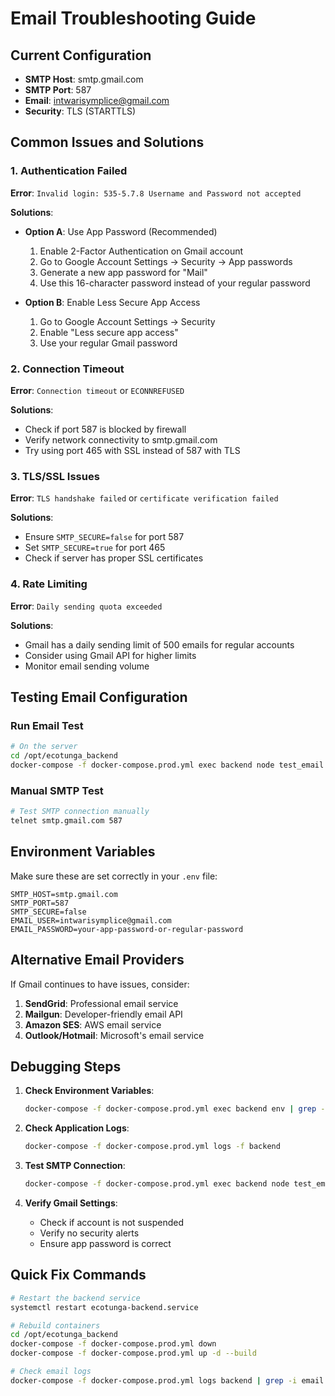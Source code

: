 # Email Troubleshooting Guide

## Current Configuration
- **SMTP Host**: smtp.gmail.com
- **SMTP Port**: 587
- **Email**: intwarisymplice@gmail.com
- **Security**: TLS (STARTTLS)

## Common Issues and Solutions

### 1. Authentication Failed
**Error**: `Invalid login: 535-5.7.8 Username and Password not accepted`

**Solutions**:
- **Option A**: Use App Password (Recommended)
  1. Enable 2-Factor Authentication on Gmail account
  2. Go to Google Account Settings → Security → App passwords
  3. Generate a new app password for "Mail"
  4. Use this 16-character password instead of your regular password

- **Option B**: Enable Less Secure App Access
  1. Go to Google Account Settings → Security
  2. Enable "Less secure app access"
  3. Use your regular Gmail password

### 2. Connection Timeout
**Error**: `Connection timeout` or `ECONNREFUSED`

**Solutions**:
- Check if port 587 is blocked by firewall
- Verify network connectivity to smtp.gmail.com
- Try using port 465 with SSL instead of 587 with TLS

### 3. TLS/SSL Issues
**Error**: `TLS handshake failed` or `certificate verification failed`

**Solutions**:
- Ensure `SMTP_SECURE=false` for port 587
- Set `SMTP_SECURE=true` for port 465
- Check if server has proper SSL certificates

### 4. Rate Limiting
**Error**: `Daily sending quota exceeded`

**Solutions**:
- Gmail has a daily sending limit of 500 emails for regular accounts
- Consider using Gmail API for higher limits
- Monitor email sending volume

## Testing Email Configuration

### Run Email Test
```bash
# On the server
cd /opt/ecotunga_backend
docker-compose -f docker-compose.prod.yml exec backend node test_email.js
```

### Manual SMTP Test
```bash
# Test SMTP connection manually
telnet smtp.gmail.com 587
```

## Environment Variables

Make sure these are set correctly in your `.env` file:

```env
SMTP_HOST=smtp.gmail.com
SMTP_PORT=587
SMTP_SECURE=false
EMAIL_USER=intwarisymplice@gmail.com
EMAIL_PASSWORD=your-app-password-or-regular-password
```

## Alternative Email Providers

If Gmail continues to have issues, consider:

1. **SendGrid**: Professional email service
2. **Mailgun**: Developer-friendly email API
3. **Amazon SES**: AWS email service
4. **Outlook/Hotmail**: Microsoft's email service

## Debugging Steps

1. **Check Environment Variables**:
   ```bash
   docker-compose -f docker-compose.prod.yml exec backend env | grep -E "(SMTP|EMAIL)"
   ```

2. **Check Application Logs**:
   ```bash
   docker-compose -f docker-compose.prod.yml logs -f backend
   ```

3. **Test SMTP Connection**:
   ```bash
   docker-compose -f docker-compose.prod.yml exec backend node test_email.js
   ```

4. **Verify Gmail Settings**:
   - Check if account is not suspended
   - Verify no security alerts
   - Ensure app password is correct

## Quick Fix Commands

```bash
# Restart the backend service
systemctl restart ecotunga-backend.service

# Rebuild containers
cd /opt/ecotunga_backend
docker-compose -f docker-compose.prod.yml down
docker-compose -f docker-compose.prod.yml up -d --build

# Check email logs
docker-compose -f docker-compose.prod.yml logs backend | grep -i email
``` 